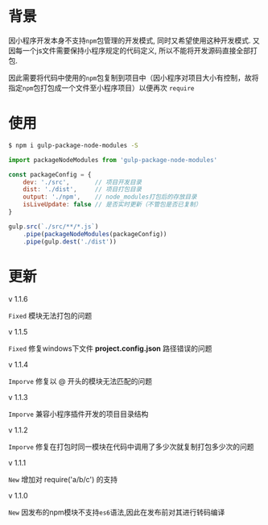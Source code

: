 # 背景

因小程序开发本身不支持`npm`包管理的开发模式, 同时又希望使用这种开发模式.
又因每一个js文件需要保持小程序规定的代码定义, 所以不能将开发源码直接全部打包.

因此需要将代码中使用的`npm`包复制到项目中（因小程序对项目大小有控制，故将指定`npm`包打包成一个文件至小程序项目）以便再次 `require`


# 使用

```bash
$ npm i gulp-package-node-modules -S
```

```js
import packageNodeModules from 'gulp-package-node-modules' 

const packageConfig = {
    dev: './src',       // 项目开发目录
    dist: './dist',     // 项目打包目录
    output: './npm',    // node_modules打包后的存放目录
    isLiveUpdate: false // 是否实时更新（不管包是否已复制）
}

gulp.src(`./src/**/*.js`)
    .pipe(packageNodeModules(packageConfig))
    .pipe(gulp.dest('./dist'))
```


# 更新

v 1.1.6 

`Fixed` 模块无法打包的问题

v 1.1.5

`Fixed` 修复windows下文件 **project.config.json** 路径错误的问题

v 1.1.4

`Imporve` 修复以 @ 开头的模块无法匹配的问题

v 1.1.3

`Imporve` 兼容小程序插件开发的项目目录结构

v 1.1.2

`Imporve` 修复在打包时同一模块在代码中调用了多少次就复制打包多少次的问题

v 1.1.1

`New` 增加对 require('a/b/c') 的支持

v 1.1.0

`New` 因发布的npm模块不支持`es6`语法,因此在发布前对其进行转码编译